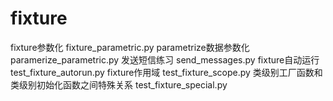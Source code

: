 # fixture
fixture参数化  fixture_parametric.py
parametrize数据参数化  paramerize_parametric.py
发送短信练习  send_messages.py
fixture自动运行 test_fixture_autorun.py
fixture作用域  test_fixture_scope.py
类级别工厂函数和类级别初始化函数之间特殊关系  test_fixture_special.py
